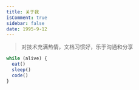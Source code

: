 ```yaml
---
title: 关于我
isComment: true
sidebar: false
date: 1995-9-12
---
```


> 对技术充满热情，文档习惯好，乐于沟通和分享

```js
while (alive) {
  eat()
  sleep()
  code()
}
```

